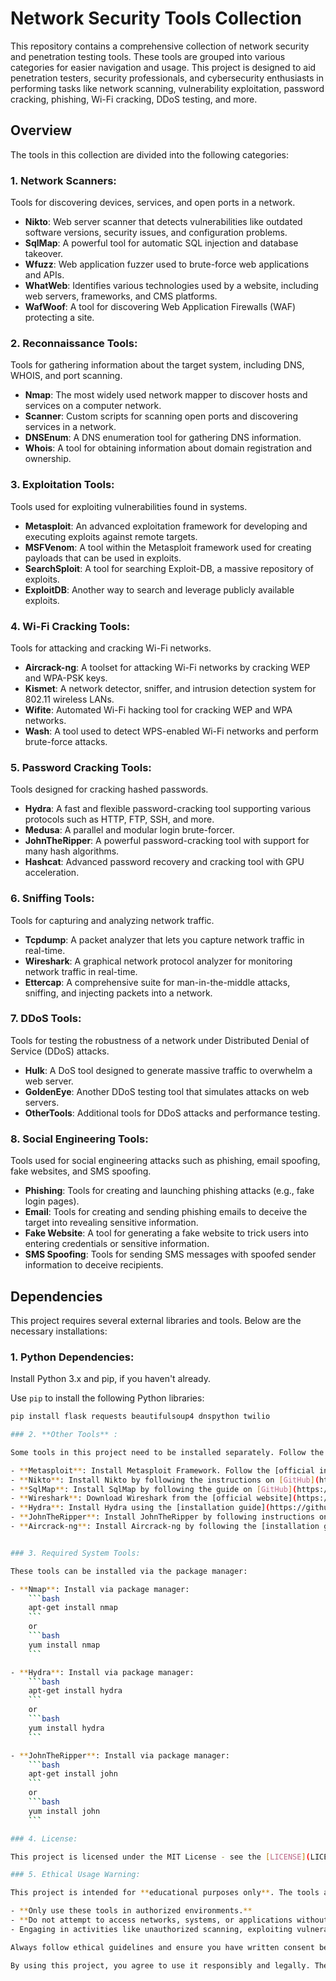 # Network Security Tools Collection

This repository contains a comprehensive collection of network security and penetration testing tools. These tools are grouped into various categories for easier navigation and usage. This project is designed to aid penetration testers, security professionals, and cybersecurity enthusiasts in performing tasks like network scanning, vulnerability exploitation, password cracking, phishing, Wi-Fi cracking, DDoS testing, and more.

## Overview

The tools in this collection are divided into the following categories:

### 1. **Network Scanners**:
Tools for discovering devices, services, and open ports in a network.

- **Nikto**: Web server scanner that detects vulnerabilities like outdated software versions, security issues, and configuration problems.
- **SqlMap**: A powerful tool for automatic SQL injection and database takeover.
- **Wfuzz**: Web application fuzzer used to brute-force web applications and APIs.
- **WhatWeb**: Identifies various technologies used by a website, including web servers, frameworks, and CMS platforms.
- **WafWoof**: A tool for discovering Web Application Firewalls (WAF) protecting a site.

### 2. **Reconnaissance Tools**:
Tools for gathering information about the target system, including DNS, WHOIS, and port scanning.

- **Nmap**: The most widely used network mapper to discover hosts and services on a computer network.
- **Scanner**: Custom scripts for scanning open ports and discovering services in a network.
- **DNSEnum**: A DNS enumeration tool for gathering DNS information.
- **Whois**: A tool for obtaining information about domain registration and ownership.

### 3. **Exploitation Tools**:
Tools used for exploiting vulnerabilities found in systems.

- **Metasploit**: An advanced exploitation framework for developing and executing exploits against remote targets.
- **MSFVenom**: A tool within the Metasploit framework used for creating payloads that can be used in exploits.
- **SearchSploit**: A tool for searching Exploit-DB, a massive repository of exploits.
- **ExploitDB**: Another way to search and leverage publicly available exploits.

### 4. **Wi-Fi Cracking Tools**:
Tools for attacking and cracking Wi-Fi networks.

- **Aircrack-ng**: A toolset for attacking Wi-Fi networks by cracking WEP and WPA-PSK keys.
- **Kismet**: A network detector, sniffer, and intrusion detection system for 802.11 wireless LANs.
- **Wifite**: Automated Wi-Fi hacking tool for cracking WEP and WPA networks.
- **Wash**: A tool used to detect WPS-enabled Wi-Fi networks and perform brute-force attacks.

### 5. **Password Cracking Tools**:
Tools designed for cracking hashed passwords.

- **Hydra**: A fast and flexible password-cracking tool supporting various protocols such as HTTP, FTP, SSH, and more.
- **Medusa**: A parallel and modular login brute-forcer.
- **JohnTheRipper**: A powerful password-cracking tool with support for many hash algorithms.
- **Hashcat**: Advanced password recovery and cracking tool with GPU acceleration.

### 6. **Sniffing Tools**:
Tools for capturing and analyzing network traffic.

- **Tcpdump**: A packet analyzer that lets you capture network traffic in real-time.
- **Wireshark**: A graphical network protocol analyzer for monitoring network traffic in real-time.
- **Ettercap**: A comprehensive suite for man-in-the-middle attacks, sniffing, and injecting packets into a network.

### 7. **DDoS Tools**:
Tools for testing the robustness of a network under Distributed Denial of Service (DDoS) attacks.

- **Hulk**: A DoS tool designed to generate massive traffic to overwhelm a web server.
- **GoldenEye**: Another DDoS testing tool that simulates attacks on web servers.
- **OtherTools**: Additional tools for DDoS attacks and performance testing.

### 8. **Social Engineering Tools**:
Tools used for social engineering attacks such as phishing, email spoofing, fake websites, and SMS spoofing.

- **Phishing**: Tools for creating and launching phishing attacks (e.g., fake login pages).
- **Email**: Tools for creating and sending phishing emails to deceive the target into revealing sensitive information.
- **Fake Website**: A tool for generating a fake website to trick users into entering credentials or sensitive information.
- **SMS Spoofing**: Tools for sending SMS messages with spoofed sender information to deceive recipients.

## Dependencies

This project requires several external libraries and tools. Below are the necessary installations:


### 1. **Python Dependencies**:


Install Python 3.x and pip, if you haven't already.

Use `pip` to install the following Python libraries:

```bash
pip install flask requests beautifulsoup4 dnspython twilio

### 2. **Other Tools** :

Some tools in this project need to be installed separately. Follow the installation instructions below for each tool:

- **Metasploit**: Install Metasploit Framework. Follow the [official installation guide](https://metasploit.help.rapid7.com/docs/installing-the-metasploit-framework).
- **Nikto**: Install Nikto by following the instructions on [GitHub](https://github.com/sullo/nikto).
- **SqlMap**: Install SqlMap by following the guide on [GitHub](https://github.com/sqlmapproject/sqlmap).
- **Wireshark**: Download Wireshark from the [official website](https://www.wireshark.org/download.html).
- **Hydra**: Install Hydra using the [installation guide](https://github.com/vanhauser-thc/thc-hydra).
- **JohnTheRipper**: Install JohnTheRipper by following instructions on [GitHub](https://github.com/magnumripper/JohnTheRipper).
- **Aircrack-ng**: Install Aircrack-ng by following the [installation guide](https://www.aircrack-ng.org/).


### 3. Required System Tools:

These tools can be installed via the package manager:

- **Nmap**: Install via package manager:
    ```bash
    apt-get install nmap
    ```
    or
    ```bash
    yum install nmap
    ```

- **Hydra**: Install via package manager:
    ```bash
    apt-get install hydra
    ```
    or
    ```bash
    yum install hydra
    ```

- **JohnTheRipper**: Install via package manager:
    ```bash
    apt-get install john
    ```
    or
    ```bash
    yum install john
    ```

### 4. License:

This project is licensed under the MIT License - see the [LICENSE](LICENSE) file for details.

### 5. Ethical Usage Warning:

This project is intended for **educational purposes only**. The tools and scripts included are powerful and can be used to conduct various types of penetration testing, network scanning, and other security assessments. However, it is crucial to remember the following:

- **Only use these tools in authorized environments.**
- **Do not attempt to access networks, systems, or applications without explicit permission.**
- Engaging in activities like unauthorized scanning, exploiting vulnerabilities, or performing DDoS attacks is illegal and unethical.

Always follow ethical guidelines and ensure you have written consent before performing any security tests on a network or system.

By using this project, you agree to use it responsibly and legally. The author and contributors are not responsible for any illegal activities conducted using this code.
